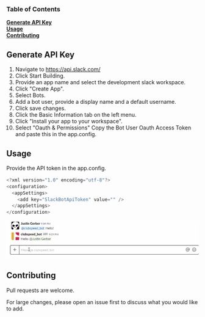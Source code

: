 ### Table of Contents
**[Generate API Key](#generate-api-key)**<br>
**[Usage](#usage)**<br>
**[Contributing](#contributing)**<br>



## Generate API Key
1. Navigate to https://api.slack.com/
2. Click Start Building.
3. Provide an app name and select the development slack workspace.
4. Click "Create App".
5. Select Bots.
6. Add a bot user, provide a display name and a default username.
7. Click save changes.
8. Click the Basic Information tab on the left menu.
9. Click "Install your app to your workspace".
10. Select "Oauth & Permissions" Copy the Bot User Oauth Access Token and paste this in the app.config.


## Usage
Provide the API token in the app.config.
```csharp
<?xml version="1.0" encoding="utf-8"?>
<configuration>
  <appSettings>
    <add key="SlackBotApiToken" value="" />
  </appSettings>
</configuration>
```

![grab-landing-page](https://github.com/Justbeingjustin/slack-bot-csharp/blob/master/Images/Unassign.gif)

## Contributing

Pull requests are welcome. 

For large changes, please open an issue first to discuss what you would like to add.
